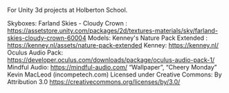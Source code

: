 For Unity 3d projects at Holberton School.

Skyboxes: Farland Skies - Cloudy Crown : https://assetstore.unity.com/packages/2d/textures-materials/sky/farland-skies-cloudy-crown-60004
Models: Kenney's Nature Pack Extended : https://kenney.nl/assets/nature-pack-extended
Kenney: https://kenney.nl/
Oculus Audio Pack: https://developer.oculus.com/downloads/package/oculus-audio-pack-1/
Mindful Audio: https://mindful-audio.com/
“Wallpaper”, “Cheery Monday” Kevin MacLeod (incompetech.com)
Licensed under Creative Commons: By Attribution 3.0
https://creativecommons.org/licenses/by/3.0/